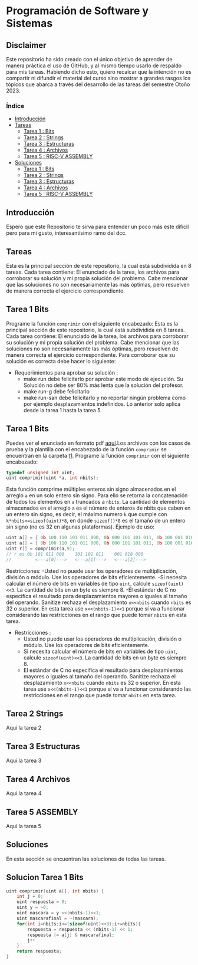 # Programación de Software y Sistemas
## Disclaimer
Este repositorio ha sido creado con el único objetivo de aprender de manera práctica el uso de GitHub, y al mismo tiempo usarlo de respaldo para mis tareas. Habiendo dicho esto, quiero recalcar que la intención no es compartir ni difundir el material del curso sino mostrar a grandes rasgos los tópicos que abarca a través del desarrollo de las tareas del semestre Otoño 2023.
### Índice
- [Introducción](#introducción)
- [Tareas](#tareas)
  - [Tarea 1 : Bits](#tarea-1-bits)
  - [Tarea 2 : Strings](#tarea-2-strings)
  - [Tarea 3 : Estructuras](#tarea-3-estructuras)
  - [Tarea 4 : Archivos](#tarea-4-archivos)
  - [Tarea 5 : RISC-V ASSEMBLY](#tarea-5-assembly)
- [Soluciones](#soluciones)
  - [Tarea 1 : Bits](#solucion-tarea-1-bits)
  - [Tarea 2 : Strings](#tarea-2-strings)
  - [Tarea 3 : Estructuras](#tarea-3-estructuras)
  - [Tarea 4 : Archivos](#tarea-4-archivos)
  - [Tarea 5 : RISC-V ASSEMBLY](#tarea-5-assembly)
## Introducción
Espero que este Repositorio te sirva para entender un poco más este difícil pero para mi gusto, interesantísimo ramo del dcc.
## Tareas 
Esta es la principal sección de este repositorio, la cual está subdividida en 8 tareas. Cada tarea contiene: El enunciado de la tarea, los archivos para corroborar su solución y mi propia solución del problema. Cabe mencionar que las soluciones no son necesariamente las más óptimas, pero resuelven de manera correcta el ejercicio correspondiente.
## Tarea 1 Bits
Programe la función ``comprimir`` con el siguiente encabezado:
Esta es la principal sección de este repositorio, la cual está subdividida en 8 tareas. Cada tarea contiene: El enunciado de la tarea, los archivos para corroborar su solución y mi propia solución del problema. Cabe mencionar que las soluciones no son necesariamente las más óptimas, pero resuelven de manera correcta el ejercicio correspondiente. Para corroborar que su solución es correcta debe hacer lo siguiente:
* Requerimientos para aprobar su solución :
  * make run debe felicitarlo por aprobar este modo de ejecución. Su Solución no debe ser 80% más lenta que la solución del profesor.
  * make run-g debe felicitarlo
  * make run-san debe felicitarlo y no reportar ningún problema como por ejemplo desplazamientos indefinidos.
Lo anterior solo aplica desde la tarea 1 hasta la tarea 5.
## Tarea 1 Bits
Puedes ver el enunciado en formato pdf [aquí](https://github.com/Gon-Code/PSS_2023-1/blob/main/img/Tarea_1_PSS.pdf).Los archivos con los casos de prueba y la plantilla con el encabezado de la función ``comprimir`` se encuentran en la carpeta [t1](https://github.com/Gon-Code/PSS_2023-1/blob/main/tareas/t1).
Programe la función ``comprimir`` con el siguiente encabezado:
```c
typedef unsigned int uint;
uint comprimir(uint *a, int nbits);
```
Esta función comprime múltiples enteros sin signo almacenados en el arreglo ``a`` en un solo entero sin signo. Para ello se retorna la concatenación de todos los elementos en ``a`` truncados a ``nbits``. La cantidad de elementos almacenados en el arreglo ``a`` es el número de enteros de nbits que caben en un entero sin signo, es decir, el máximo numero ``k`` que cumple con ``k*nbits<=sizeof(uint)*8``, en donde ``sizeof()*8`` es el tamaño de un entero sin signo (no es 32 en algunas plataformas).
Ejemplo de uso:
```c
uint a[] = { 0b 100 110 101 011 000, 0b 000 101 101 011, 0b 100 001 010 000};
uint a[] = { 0b 100 110 101 011 000, 0b 000 101 101 011, 0b 100 001 010 000 };
uint r[] = comprimir(a,9);
// r es 0b 101 011 000    101 101 011    001 010 000
//         <---a[0]--->   <---a[1]--->   <---a[2]--->
```
Restricciones:
  -Usted no puede usar los operadores de multiplicación, división o módulo. Use los operadores de bits eficientemente.
  -Si necesita calcular el número de bits en variables de tipo ``uint``, calcule ``sizeof(uint)<<3``. La cantidad de bits en un byte es siempre 8.
  -El estándar de C no especifica el resultado para desplazamientos mayores o iguales al tamaño del operando. Sanitize rechaza el desplazamiento ``x<<nbits`` cuando ``nbits`` es 32 o superior. En esta tarea use ``x<<(nbits-1)<<1`` porque sí va a funcionar considerando las restricciones en el rango que puede tomar ``nbits`` en esta tarea.

* Restricciones :
  * Usted no puede usar los operadores de multiplicación, división o módulo. Use los operadores de bits eficientemente.
  * Si necesita calcular el número de bits en variables de tipo ``uint``, calcule ``sizeof(uint)<<3``. La cantidad de bits en un byte es siempre 8.
  * El estándar de C no especifica el resultado para desplazamientos mayores o iguales al tamaño del operando. Sanitize rechaza el desplazamiento ``x<<nbits`` cuando ``nbits`` es 32 o superior. En esta tarea use ``x<<(nbits-1)<<1`` porque sí va a funcionar considerando las restricciones en el rango que puede tomar ``nbits`` en esta tarea.

## Tarea 2 Strings
Aqui la tarea 2
## Tarea 3 Estructuras
Aqui la tarea 3
## Tarea 4 Archivos
Aqui la tarea 4
## Tarea 5 ASSEMBLY
Aqui la tarea 5
## Soluciones
En esta sección se encuentran las soluciones de todas las tareas. 
## Solucion Tarea 1 Bits
```c
uint comprimir(uint a[], int nbits) {
    int j = 0;
    uint respuesta = 0;
    uint y = ~0;
    uint mascara = y <<(nbits-1)<<1;
    uint mascarafinal = ~(mascara);
    for(int i=nbits;i<=(sizeof(uint)<<3);i+=nbits){
        respuesta = respuesta << (nbits-1) << 1;
        respuesta |= a[j] & mascarafinal; 
        j++   
    }
    return respuesta;
}
```
